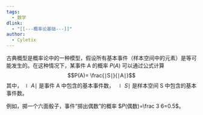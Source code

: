 ```yaml
---
tags:
  - 数学
dlink:
  - "[[---概率论基础---]]"
author:
  - Cyletix
---
```

古典概型是概率论中的一种模型，假设所有基本事件（样本空间中的元素）是等可能发生的。在这种情况下，某事件 A 的概率 $P(A)$ 可以通过公式计算
$$P(A)= \frac{∣S∣}{∣A∣}​$$
其中，$∣A∣$ 是事件 A 中包含的基本事件数， $∣S∣$ 是样本空间 S 中包含的基本事件数。

例如，掷一个六面骰子，事件“掷出偶数”的概率 $𝑃(偶数)=\frac 3 6=0.5$。